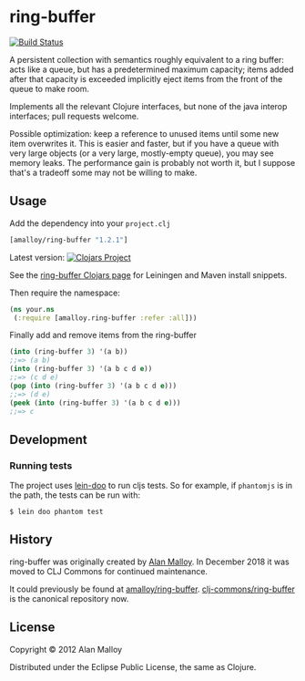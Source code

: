 # ring-buffer

[![Build Status](https://travis-ci.org/clj-commons/ring-buffer.svg)](https://travis-ci.org/clj-commons/ring-buffer)

A persistent collection with semantics roughly equivalent to a ring buffer: acts like a queue, but
has a predetermined maximum capacity; items added after that capacity is exceeded implicitly eject
items from the front of the queue to make room.

Implements all the relevant Clojure interfaces, but none of the java interop interfaces; pull
requests welcome.

Possible optimization: keep a reference to unused items until some new item overwrites it. This is
easier and faster, but if you have a queue with very large objects (or a very large, mostly-empty
queue), you may see memory leaks. The performance gain is probably not worth it, but I suppose
that's a tradeoff some may not be willing to make.

## Usage

Add the dependency into your `project.clj`

``` clojure
[amalloy/ring-buffer "1.2.1"]
```
Latest version: [![Clojars Project](https://img.shields.io/clojars/v/amalloy/ring-buffer.svg)](https://clojars.org/amalloy/ring-buffer)

See the [ring-buffer Clojars page](https://clojars.org/amalloy/ring-buffer) for Leiningen and Maven
install snippets.

Then require the namespace:

```clojure
(ns your.ns
 (:require [amalloy.ring-buffer :refer :all]))
```

Finally add and remove items from the ring-buffer

```clojure
(into (ring-buffer 3) '(a b))
;;=> (a b)
(into (ring-buffer 3) '(a b c d e))
;;=> (c d e)
(pop (into (ring-buffer 3) '(a b c d e)))
;;=> (d e)
(peek (into (ring-buffer 3) '(a b c d e)))
;;=> c
```

## Development

### Running tests

The project uses [lein-doo](http://github.com/bensu/doo) to run cljs tests. So for example, if `phantomjs` is in the path, the tests can be run with:

    $ lein doo phantom test

## History

ring-buffer was originally created by [Alan Malloy](https://github.com/amalloy). In December 2018 it was moved to CLJ Commons for continued maintenance.

It could previously be found at [amalloy/ring-buffer](https://github.com/amalloy/ring-buffer). [clj-commons/ring-buffer](https://github.com/clj-commons/ring-buffer) is the canonical repository now.

## License

Copyright © 2012 Alan Malloy

Distributed under the Eclipse Public License, the same as Clojure.
